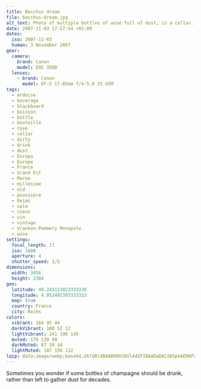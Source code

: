 ```yaml
---
title: Bacchus dream
file: bacchus-dream.jpg
alt_text: Photo of multiple bottles of wine full of dust, in a cellar.
date: 2007-11-03 17:57:54 +01:00
dates:
  iso: 2007-11-03
  human: 3 November 2007
gear:
  camera:
    brand: Canon
    model: EOS 350D
  lenses:
    - brand: Canon
      model: EF-S 17-85mm f/4-5.6 IS USM
tags:
  - ardoise
  - beverage
  - blackboard
  - boisson
  - bottle
  - bouteille
  - cave
  - cellar
  - dirty
  - drink
  - dust
  - Europa
  - Europe
  - France
  - Grand Est
  - Marne
  - millésime
  - old
  - poussière
  - Reims
  - sale
  - vieux
  - vin
  - vintage
  - Vranken-Pommery Monopole
  - wine
settings:
  focal_length: 17
  iso: 1600
  aperture: 4
  shutter_speed: 1/5
dimensions:
  width: 3456
  height: 2304
geo:
  latitude: 49.243113023333336
  longitude: 4.052492393333333
  map: true
  country: France
  city: Reims
colors:
  vibrant: 164 95 44
  darkVibrant: 100 52 12
  lightVibrant: 241 198 145
  muted: 170 130 90
  darkMuted: 87 59 44
  lightMuted: 187 156 112
lqip: data:image/webp;base64,UklGRl4BAABXRUJQVlA4IFIBAADwDACdASpkAEMAP22iyVi0rKklMHgLSpAtiWMGcAz5krrxqM0AHckJNIP+q2jYSkfwZgjfLnQQOP1z2ylPOGXzoBXbMspR7G7WDbZulQP4Dc1vTdIJH8MT4xXfeRqcDI6fRNeu1kcUgBNe18wTuYJwAP7t4Rs/X/6drmnNiBh7ajTitx7ZVU21zXNTc6UXXivEsvxqjTDPQH8YA0oQkvLgSpcAwPd3/67ldKy8A8iCPYLdCabHlyGZqVc+iqx6evnKPB1Wd6JND7deYhHyfIusZ1TIPwijqMMyTiT6P62kBC6/cZADo8NCDHRWuNZY9tceVWtdPK+ATLVG24Qab9Dyic1o6FgmshbcEQJDx8e9WzbyFVNkKh1pQ+AVqfpGx9kIymRI9Tca1y6AWajKXoJTq+7pnQXOC7U+vSMC7XnzCF3teQG3L+ITYz+TPl0JEAAAAA==
---
```


Sometimes you wonder if some bottles of champagne should be drunk, rather than left to gather dust for decades.
